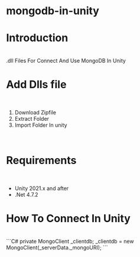 # mongodb-in-unity
<h1>Introduction</h1>
<br/>
.dll Files For Connect And Use MongoDB In Unity
<br/>

<h1>Add Dlls file</h1>
<br/>

<ol>
  <li>Download Zipfile</li>
  <li>Extract Folder</li>
  <li>Import Folder In unity</li>
</ol>
<br/>

<h1>Requirements</h1>
<br/>
<ul>
  <li>Unity 2021.x and after</li>
  <li>.Net 4.7.2</li>
</ul>
  
  
<h1>How To Connect In Unity</h1>
<br/>
```C#
private MongoClient _clientdb;
_clientdb = new MongoClient(_serverData._mongoURI);
```
